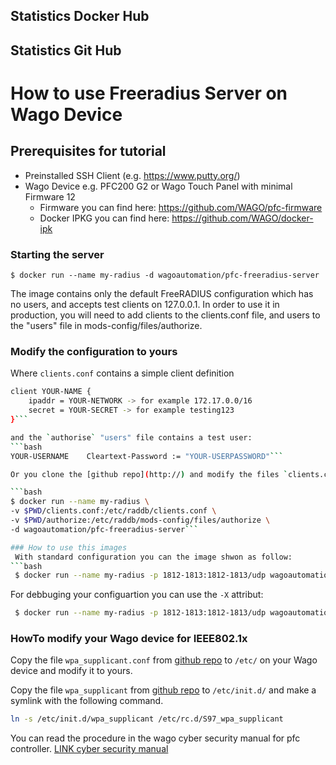 ## Statistics Docker Hub

## Statistics Git Hub



# How to use Freeradius Server on Wago Device
## Prerequisites for tutorial
- Preinstalled SSH Client (e.g. https://www.putty.org/)
- Wago Device e.g. PFC200 G2 or Wago Touch Panel with minimal Firmware 12
  - Firmware you can find here: https://github.com/WAGO/pfc-firmware
  - Docker IPKG you can find here: https://github.com/WAGO/docker-ipk

### Starting the server
```$ docker run --name my-radius -d wagoautomation/pfc-freeradius-server```

The image contains only the default FreeRADIUS configuration which has no users, and accepts test clients on 127.0.0.1. In order to use it in production, you will need to add clients to the clients.conf file, and users to the "users" file in mods-config/files/authorize.

### Modify the configuration to yours

Where `clients.conf` contains a simple client definition
```bash
client YOUR-NAME {                 
    ipaddr = YOUR-NETWORK -> for example 172.17.0.0/16              
    secret = YOUR-SECRET -> for example testing123                   
}```

and the `authorise` "users" file contains a test user:
```bash
YOUR-USERNAME    Cleartext-Password := "YOUR-USERPASSWORD"```

Or you clone the [github repo](http://) and modify the files `clients.conf` and `authorise` to your own. But then you need to use the volume mount flag, shown as follow:

```bash
$ docker run --name my-radius \   
-v $PWD/clients.conf:/etc/raddb/clients.conf \   
-v $PWD/authorize:/etc/raddb/mods-config/files/authorize \  
-d wagoautomation/pfc-freeradius-server```

### How to use this images
 With standard configuration you can the image shwon as follow:
```bash
 $ docker run --name my-radius -p 1812-1813:1812-1813/udp wagoautomation/pfc-freeradius-server
```
For debbuging your configuartion you can use the `-X` attribut:
```bash
 $ docker run --name my-radius -p 1812-1813:1812-1813/udp wagoautomation/pfc-freeradius-server -X
```

### HowTo modify your Wago device for IEEE802.1x

Copy the file `wpa_supplicant.conf` from [github repo](http://) to `/etc/` on your Wago device and modify it to yours.

Copy the file `wpa_supplicant` from [github repo](http://) to `/etc/init.d/` and make a symlink with the following command.

```bash
ln -s /etc/init.d/wpa_supplicant /etc/rc.d/S97_wpa_supplicant
```
You can read the procedure in the wago cyber security manual for pfc controller.  [LINK cyber security manual](https://www.wago.com/de/d/15739)











